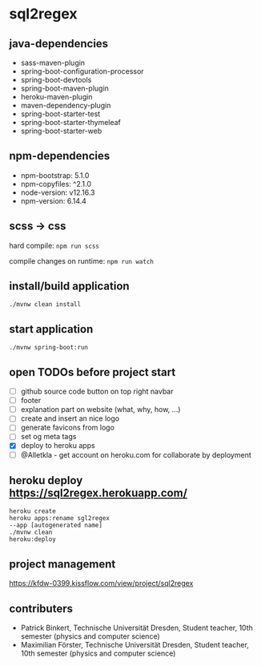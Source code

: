 # sql2regex

## java-dependencies
- sass-maven-plugin
- spring-boot-configuration-processor
- spring-boot-devtools
- spring-boot-maven-plugin
- heroku-maven-plugin
- maven-dependency-plugin
- spring-boot-starter-test
- spring-boot-starter-thymeleaf
- spring-boot-starter-web

## npm-dependencies
- npm-bootstrap: 5.1.0
- npm-copyfiles: ^2.1.0
- node-version: v12.16.3
- npm-version: 6.14.4

## scss → css
hard compile:
<code>npm run scss</code>

compile changes on runtime:
<code>npm run watch</code>

## install/build application
<code>./mvnw clean install</code>

## start application
<code>./mvnw spring-boot:run </code>

## open TODOs before project start
- [ ] github source code button on top right navbar
- [ ] footer
- [ ] explanation part on website (what, why, how, ...)
- [ ] create and insert an nice logo
- [ ] generate favicons from logo
- [ ] set og meta tags
- [x] deploy to heroku apps
- [ ] @Alletkla - get account on heroku.com for collaborate by deployment 

## heroku deploy https://sql2regex.herokuapp.com/
<code>heroku create</code>
<br>
<code>heroku apps:rename sgl2regex --app [autogenerated name]</code>
<br>
<code>./mvnw clean heroku:deploy</code>

## project management
https://kfdw-0399.kissflow.com/view/project/sql2regex

## contributers
- Patrick Binkert, Technische Universität Dresden, Student teacher, 10th semester (physics and computer science)
- Maximilian Förster, Technische Universität Dresden, Student teacher, 10th semester (physics and computer science)




